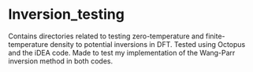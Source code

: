 # Inversion_testing
Contains directories related to testing zero-temperature and finite-temperature density to potential inversions in DFT. Tested using Octopus and the iDEA code. Made to test my implementation of the Wang-Parr inversion method in both codes.
